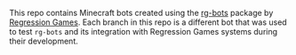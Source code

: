 This repo contains Minecraft bots created using the [rg-bots](https://www.npmjs.com/package/rg-bot) package by [Regression Games](https://www.regression.gg/).
Each branch in this repo is a different bot that was used to test `rg-bots` and its integration with Regression Games systems during their development.
